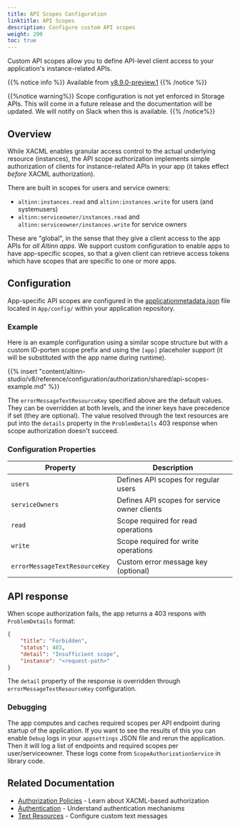 ```yaml
---
title: API Scopes Configuration
linktitle: API Scopes
description: Configure custom API scopes
weight: 200
toc: true
---
```


Custom API scopes allow you to define API-level client access to your application's instance-related APIs.

{{% notice info %}}
Available from [v8.9.0-preview.1](https://github.com/Altinn/app-lib-dotnet/releases/tag/v8.9.0-preview.1)
{{% /notice %}}

{{%notice warning%}}
Scope configuration is not yet enforced in Storage APIs. This will come in a future release and the documentation will be updated. We will notify on Slack when this is available.
{{% /notice%}}

## Overview

While XACML enables granular access control to the actual underlying resource (instances), the API scope authorization implements
simple authorization of clients for instance-related APIs in your app (it takes effect _before_ XACML authorization).

There are built in scopes for users and service owners:
* `altinn:instances.read` and `altinn:instances.write` for users (and systemusers)
* `altinn:serviceowner/instances.read` and `altinn:serviceowner/instances.write` for service owners

These are "global", in the sense that they give a client access to the app APIs for _all Altinn apps_.
We support custom configuration to enable apps to have app-specific scopes, so that a given client can retrieve
access tokens which have scopes that are specific to one or more apps.

## Configuration

App-specific API scopes are configured in the [applicationmetadata.json](https://github.com/Altinn/altinn-studio/blob/main/src/App/template/src/App/config/applicationmetadata.json) 
file located in `App/config/` within your application repository.

### Example

Here is an example configuration using a similar scope structure but with a custom ID-porten scope prefix
and using the `[app]` placeholer support (it will be substituted with the app name during runtime).

{{% insert "content/altinn-studio/v8/reference/configuration/authorization/shared/api-scopes-example.md" %}}

The `errorMessageTextResourceKey` specified above are the default values.
They can be overridden at both levels, and the inner keys have precedence if set (they are optional).
The value resolved through the text resources are put into the `details` property in the `ProblemDetails` 403 response
when scope authorization doesn't succeed.

### Configuration Properties

| Property | Description |
|----------|-------------|
| `users` | Defines API scopes for regular users |
| `serviceOwners` | Defines API scopes for service owner clients |
| `read` | Scope required for read operations |
| `write` | Scope required for write operations |
| `errorMessageTextResourceKey` | Custom error message key (optional) |

## API response

When scope authorization fails, the app returns a 403 respons with `ProblemDetails` format:

```json
{
    "title": "Forbidden",
    "status": 403,
    "detail": "Insufficient scope",
    "instance": "<request-path>"
}
```

The `detail` property of the response is overridden through `errorMessageTextResourceKey` configuration.

### Debugging

The app computes and caches required scopes per API endpoint during startup of the application.
If you want to see the results of this you can enable `Debug` logs in your `appsettings` JSON file
and rerun the application. Then it will log a list of endpoints and required scopes per user/serviceowner.
These logs come from `ScopeAuthorizationService` in library code.

## Related Documentation

- [Authorization Policies](../) - Learn about XACML-based authorization
- [Authentication](../../../api/auth/) - Understand authentication mechanisms
- [Text Resources](../../../ux/texts/) - Configure custom text messages